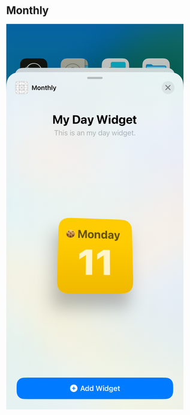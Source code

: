 # Monthly
![Alt text](https://github.com/SiddikjonKuziboev/Monthly/blob/main/Simulator%20Screen%20Shot%20-%20iPhone%2011%20-%202023-09-11%20at%2022.30.58.png)
